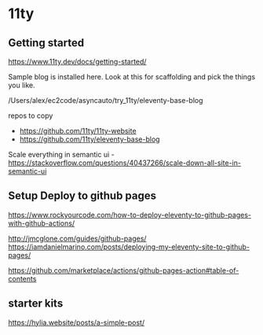 # 11ty

## Getting started 
https://www.11ty.dev/docs/getting-started/

Sample blog is installed here. Look at this for scaffolding and pick the things you like. 

/Users/alex/ec2code/asyncauto/try\_11ty/eleventy-base-blog


repos to copy

- https://github.com/11ty/11ty-website
- https://github.com/11ty/eleventy-base-blog



Scale everything in semantic ui - https://stackoverflow.com/questions/40437266/scale-down-all-site-in-semantic-ui


## Setup Deploy to github pages 
https://www.rockyourcode.com/how-to-deploy-eleventy-to-github-pages-with-github-actions/


http://jmcglone.com/guides/github-pages/
https://iamdanielmarino.com/posts/deploying-my-eleventy-site-to-github-pages/

https://github.com/marketplace/actions/github-pages-action#table-of-contents


## starter kits 
https://hylia.website/posts/a-simple-post/
